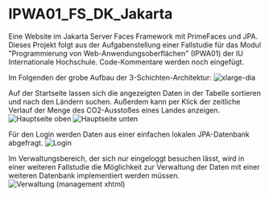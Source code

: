 # IPWA01_FS_DK_Jakarta
Eine Website im Jakarta Server Faces Framework mit PrimeFaces und JPA.
Dieses Projekt folgt aus der Aufgabenstellung einer Fallstudie für das Modul "Programmierung von Web-Anwendungsoberflächen" (IPWA01) der IU Internationale Hochschule.
Code-Kommentare werden noch eingefügt.

Im Folgenden der grobe Aufbau der 3-Schichten-Architektur:
![xlarge-dia](https://user-images.githubusercontent.com/75684697/187073767-c5c64c8b-8654-4bf6-9805-6a419f869ff4.png)


Auf der Startseite lassen sich die angezeigten Daten in der Tabelle sortieren und nach den Ländern suchen. Außerdem kann per Klick der zeitliche Verlauf der Menge des CO2-Ausstoßes eines Landes anzeigen.
![Hauptseite oben](https://user-images.githubusercontent.com/75684697/187069766-e776a3de-fd5d-4417-9a8a-c5f516490bf0.png)
![Hauptseite unten](https://user-images.githubusercontent.com/75684697/187069788-b96c4eab-8701-449e-b81a-773c347e999b.png)


Für den Login werden Daten aus einer einfachen lokalen JPA-Datenbank abgefragt.
![Login](https://user-images.githubusercontent.com/75684697/187070296-202b3ec5-2580-4647-bb93-b95641588ed1.png)


Im Verwaltungsbereich, der sich nur eingeloggt besuchen lässt, wird in einer weiteren Fallstudie die Möglichkeit zur Verwaltung der Daten mit einer weiteren Datenbank implementiert werden müssen.
![Verwaltung (management xhtml)](https://user-images.githubusercontent.com/75684697/167375585-9a83f360-a973-4e23-b11b-3229c13bee97.png)
